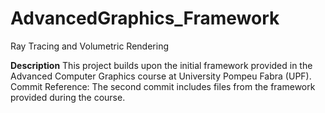 # AdvancedGraphics_Framework
 Ray Tracing and Volumetric Rendering


**Description**
This project builds upon the initial framework provided in the Advanced Computer Graphics course at University Pompeu Fabra (UPF).
Commit Reference: The second commit includes files from the framework provided during the course.
